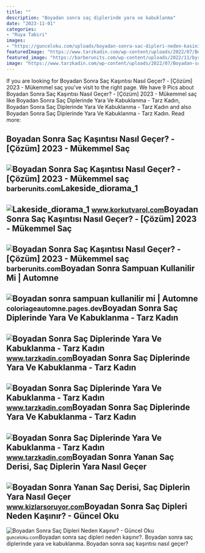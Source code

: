 ```yaml
---
title: ""
description: "Boyadan sonra saç diplerinde yara ve kabuklanma"
date: "2023-11-01"
categories:
- "Ruya Tabiri"
images:
- "https://gunceloku.com/uploads/boyadan-sonra-sac-dipleri-neden-kasinir-63ea3df725168.jpg"
featuredImage: "https://www.tarzkadin.com/wp-content/uploads/2022/07/Boyadan-sonra-sac-derisinde-kabuklanma-nasil-gecer.jpg"
featured_image: "https://barberunits.com/wp-content/uploads/2022/11/byramaeteko.jpg"
image: "https://www.tarzkadin.com/wp-content/uploads/2022/07/Boyadan-sonra-sac-diplerinde-yara.jpg"
---
```


If you are looking for Boyadan Sonra Saç Kaşıntısı Nasıl Geçer? - \[Çözüm\] 2023 - Mükemmel saç you've visit to the right page. We have 9 Pics about Boyadan Sonra Saç Kaşıntısı Nasıl Geçer? - \[Çözüm\] 2023 - Mükemmel saç like Boyadan Sonra Saç Diplerinde Yara Ve Kabuklanma - Tarz Kadın, Boyadan Sonra Saç Diplerinde Yara Ve Kabuklanma - Tarz Kadın and also Boyadan Sonra Saç Diplerinde Yara Ve Kabuklanma - Tarz Kadın. Read more:

Boyadan Sonra Saç Kaşıntısı Nasıl Geçer? - \[Çözüm\] 2023 - Mükemmel Saç
------------------------------------------------------------------------

 ![Boyadan Sonra Saç Kaşıntısı Nasıl Geçer? - [Çözüm] 2023 - Mükemmel saç](https://barberunits.com/wp-content/uploads/2022/11/rarizhojobugaewide.jpg) <small>barberunits.com</small>Lakeside\_diorama\_1
--------------------

 ![Lakeside_diorama_1](http://www.korkutvarol.com/Dioramas/Lakeside_Diorama/jeep04.jpg) <small>www.korkutvarol.com</small>Boyadan Sonra Saç Kaşıntısı Nasıl Geçer? - \[Çözüm\] 2023 - Mükemmel Saç
------------------------------------------------------------------------

 ![Boyadan Sonra Saç Kaşıntısı Nasıl Geçer? - [Çözüm] 2023 - Mükemmel saç](https://barberunits.com/wp-content/uploads/2022/11/byramaeteko.jpg) <small>barberunits.com</small>Boyadan Sonra Sampuan Kullanilir Mi | Automne
---------------------------------------------

 ![Boyadan sonra sampuan kullanilir mi | Automne](https://www.keratinbakim.com/images/morampuan1.jpg) <small>coloriageautomne.pages.dev</small>Boyadan Sonra Saç Diplerinde Yara Ve Kabuklanma - Tarz Kadın
------------------------------------------------------------

 ![Boyadan Sonra Saç Diplerinde Yara Ve Kabuklanma - Tarz Kadın](https://www.tarzkadin.com/wp-content/uploads/2022/07/Boyadan-sonra-sac-diplerinde-yara.jpg) <small>www.tarzkadin.com</small>Boyadan Sonra Saç Diplerinde Yara Ve Kabuklanma - Tarz Kadın
------------------------------------------------------------

 ![Boyadan Sonra Saç Diplerinde Yara Ve Kabuklanma - Tarz Kadın](https://www.tarzkadin.com/wp-content/uploads/2022/07/Boyadan-sonra-sac-diplerinde-yara-1-770x433.jpg) <small>www.tarzkadin.com</small>Boyadan Sonra Saç Diplerinde Yara Ve Kabuklanma - Tarz Kadın
------------------------------------------------------------

 ![Boyadan Sonra Saç Diplerinde Yara Ve Kabuklanma - Tarz Kadın](https://www.tarzkadin.com/wp-content/uploads/2022/07/Boyadan-sonra-sac-derisinde-kabuklanma-nasil-gecer.jpg) <small>www.tarzkadin.com</small>Boyadan Sonra Yanan Saç Derisi, Saç Diplerin Yara Nasıl Geçer
-------------------------------------------------------------

 ![Boyadan Sonra Yanan Saç Derisi, Saç Diplerin Yara Nasıl Geçer](https://cf.kizlarsoruyor.com/q4559025/op/a5a57c7f-8cf3-4180-b477-3723def0e8c8.jpg) <small>www.kizlarsoruyor.com</small>Boyadan Sonra Saç Dipleri Neden Kaşınır? - Güncel Oku
-----------------------------------------------------

 ![Boyadan Sonra Saç Dipleri Neden Kaşınır? - Güncel Oku](https://gunceloku.com/uploads/boyadan-sonra-sac-dipleri-neden-kasinir-63ea3df725168.jpg) <small>gunceloku.com</small>Boyadan sonra saç dipleri neden kaşınır?. Boyadan sonra saç diplerinde yara ve kabuklanma. Boyadan sonra saç kaşıntısı nasıl geçer?
